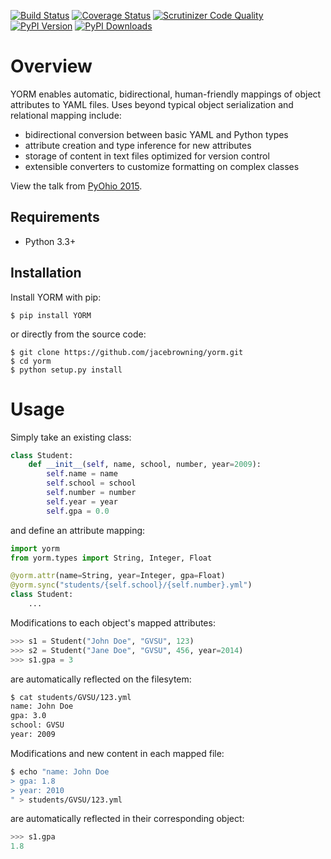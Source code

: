 [![Build Status](http://img.shields.io/travis/jacebrowning/yorm/master.svg)](https://travis-ci.org/jacebrowning/yorm)
[![Coverage Status](http://img.shields.io/coveralls/jacebrowning/yorm/master.svg)](https://coveralls.io/r/jacebrowning/yorm)
[![Scrutinizer Code Quality](http://img.shields.io/scrutinizer/g/jacebrowning/yorm.svg)](https://scrutinizer-ci.com/g/jacebrowning/yorm/?branch=master)
[![PyPI Version](http://img.shields.io/pypi/v/yorm.svg)](https://pypi.python.org/pypi/yorm)
[![PyPI Downloads](http://img.shields.io/pypi/dm/yorm.svg)](https://pypi.python.org/pypi/yorm)


# Overview

YORM enables automatic, bidirectional, human-friendly mappings of object attributes to YAML files.
 Uses beyond typical object serialization and relational mapping include:

* bidirectional conversion between basic YAML and Python types
* attribute creation and type inference for new attributes
* storage of content in text files optimized for version control
* extensible converters to customize formatting on complex classes

View the talk from [PyOhio 2015](https://www.youtube.com/watch?v=0woNEKf-wAo).

## Requirements

* Python 3.3+

## Installation

Install YORM with pip:

```
$ pip install YORM
```

or directly from the source code:

```
$ git clone https://github.com/jacebrowning/yorm.git
$ cd yorm
$ python setup.py install
```

# Usage

Simply take an existing class:

```python
class Student:
    def __init__(self, name, school, number, year=2009):
        self.name = name
        self.school = school
        self.number = number
        self.year = year
        self.gpa = 0.0
```

and define an attribute mapping:

```python
import yorm
from yorm.types import String, Integer, Float

@yorm.attr(name=String, year=Integer, gpa=Float)
@yorm.sync("students/{self.school}/{self.number}.yml")
class Student:
    ...
```

Modifications to each object's mapped attributes:

```python
>>> s1 = Student("John Doe", "GVSU", 123)
>>> s2 = Student("Jane Doe", "GVSU", 456, year=2014)
>>> s1.gpa = 3
```

are automatically reflected on the filesytem:

```bash
$ cat students/GVSU/123.yml
name: John Doe
gpa: 3.0
school: GVSU
year: 2009
```

Modifications and new content in each mapped file:

```bash
$ echo "name: John Doe
> gpa: 1.8
> year: 2010
" > students/GVSU/123.yml
```

are automatically reflected in their corresponding object:

```python
>>> s1.gpa
1.8
```
